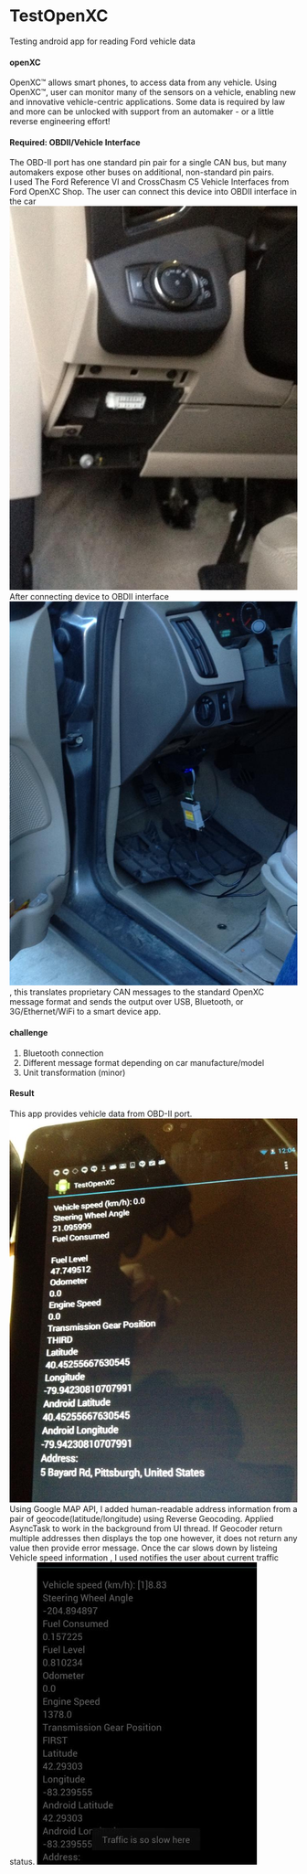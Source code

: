 # TestOpenXC
 Testing android app for reading Ford vehicle data
 #### openXC
 OpenXC™ allows smart phones, to access data from any vehicle. Using OpenXC™, user can monitor many of the sensors on a vehicle, enabling new and innovative vehicle-centric applications. Some data is required by law and more can be unlocked with support from an automaker - or a little reverse engineering effort!
 #### Required: OBDII/Vehicle Interface
 The OBD-II port has one standard pin pair for a single CAN bus, but many automakers expose other buses on additional, non-standard pin pairs.   
 I used The Ford Reference VI and CrossChasm C5 Vehicle Interfaces from Ford OpenXC Shop. 
 The user can connect this device into OBDII interface in the car ![OBD interface](OBD.jpg)
 After connecting device to OBDII interface ![Vehicle interface](OBD2.jpg), this translates proprietary CAN messages to the standard OpenXC message format and sends the output over USB, Bluetooth, or 3G/Ethernet/WiFi to a smart device app.
 #### challenge 
 1. Bluetooth connection
 2. Different message format depending on car manufacture/model 
 3. Unit transformation (minor)
 #### Result 
 This app provides vehicle data from OBD-II port. ![Vehicle data](screen2.jpg) Using Google MAP API, I added human-readable address information from a pair of geocode(latitude/longitude) using Reverse Geocoding. Applied AsyncTask to work in the background from UI thread. If Geocoder return multiple addresses then displays the top one however, it does not return any value then provide error message.
 Once the car slows down by listeing Vehicle speed information , I used notifies the user about current traffic status. ![Notification](screen1.jpg)
 
 


 
 
 
